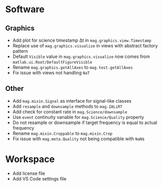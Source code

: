 # Software

## Graphics

- Add plot for science timestamp Δt in `mag.graphics.view.Timestamp`
- Replace use of `mag.graphics.visualize` in views with abstract factory pattern
- Default `Visible` value in `mag.graphics.visualize` now comes from `matlab.ui.Root/DefaultFigureVisible`
- Rename `mag.graphics.getAllAxes` to `mag.test.getAllAxes`
- Fix issue with views not handling `NaT`

## Other

- Add `mag.mixin.Signal` as interface for signal-like classes
- Add `resample` and `downsample` methods to `mag.IALiRT`
- Add check for constant rate in `mag.Science/downsample`
- Use `event` continuity variable for `mag.Science/Quality` property
- Do not resample or downsample if target frequency is equal to actual frequency
- Rename `mag.mixin.Croppable` to `mag.mixin.Crop`
- Fix issue with `mag.meta.Quality` not being compatible with `NaN`s

# Workspace

- Add license file
- Add VS Code settings file
